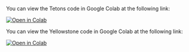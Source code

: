 You can view the Tetons code in Google Colab at the following link:

[![Open in Colab](https://colab.research.google.com/assets/colab-badge.svg)](https://colab.research.google.com/github/samoldh/TetonsYellowstoneData/blob/main/TetonsData.ipynb)   

You can view the Yellowstone code in Google Colab at the following link:

[![Open in Colab](https://colab.research.google.com/assets/colab-badge.svg)](https://colab.research.google.com/github/samoldh/TetonsYellowstoneData/blob/main/TetonsYellowstoneData.ipynb)   
